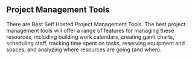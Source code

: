 ## Project Management Tools

There are Best Self Hosted Project Management Tools.
The best project management tools will offer a range of features for managing these resources, including building work calendars, creating gantt charts, scheduling staff, tracking time spent on tasks, reserving equipment and spaces, and analyzing where resources are going (and when).

